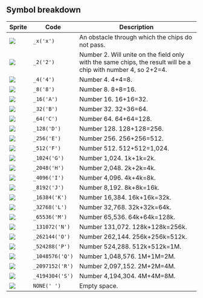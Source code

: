 <meta charset="UTF-8">

## Symbol breakdown
| Sprite | Code | Description |
| -------- | -------- | -------- |
|<img src="/codenjoy-contest/resources/a2048/sprite/_x.png" style="height:auto;" /> | `_x('x')` | An obstacle through which the chips do not pass. | 
|<img src="/codenjoy-contest/resources/a2048/sprite/_2.png" style="height:auto;" /> | `_2('2')` | Number 2. Will unite on the field only with the same chips, the result will be a chip with number 4, so 2+2=4. | 
|<img src="/codenjoy-contest/resources/a2048/sprite/_4.png" style="height:auto;" /> | `_4('4')` | Number 4. 4+4=8. | 
|<img src="/codenjoy-contest/resources/a2048/sprite/_8.png" style="height:auto;" /> | `_8('8')` | Number 8. 8+8=16. | 
|<img src="/codenjoy-contest/resources/a2048/sprite/_16.png" style="height:auto;" /> | `_16('A')` | Number 16. 16+16=32. | 
|<img src="/codenjoy-contest/resources/a2048/sprite/_32.png" style="height:auto;" /> | `_32('B')` | Number 32. 32+36=64. | 
|<img src="/codenjoy-contest/resources/a2048/sprite/_64.png" style="height:auto;" /> | `_64('C')` | Number 64. 64+64=128. | 
|<img src="/codenjoy-contest/resources/a2048/sprite/_128.png" style="height:auto;" /> | `_128('D')` | Number 128. 128+128=256. | 
|<img src="/codenjoy-contest/resources/a2048/sprite/_256.png" style="height:auto;" /> | `_256('E')` | Number 256. 256+256=512. | 
|<img src="/codenjoy-contest/resources/a2048/sprite/_512.png" style="height:auto;" /> | `_512('F')` | Number 512. 512+512=1,024. | 
|<img src="/codenjoy-contest/resources/a2048/sprite/_1024.png" style="height:auto;" /> | `_1024('G')` | Number 1,024. 1k+1k=2k. | 
|<img src="/codenjoy-contest/resources/a2048/sprite/_2048.png" style="height:auto;" /> | `_2048('H')` | Number 2,048. 2k+2k=4k. | 
|<img src="/codenjoy-contest/resources/a2048/sprite/_4096.png" style="height:auto;" /> | `_4096('I')` | Number 4,096. 4k+4k=8k. | 
|<img src="/codenjoy-contest/resources/a2048/sprite/_8192.png" style="height:auto;" /> | `_8192('J')` | Number 8,192. 8k+8k=16k. | 
|<img src="/codenjoy-contest/resources/a2048/sprite/_16384.png" style="height:auto;" /> | `_16384('K')` | Number 16,384. 16k+16k=32k. | 
|<img src="/codenjoy-contest/resources/a2048/sprite/_32768.png" style="height:auto;" /> | `_32768('L')` | Number 32,768. 32k+32k=64k. | 
|<img src="/codenjoy-contest/resources/a2048/sprite/_65536.png" style="height:auto;" /> | `_65536('M')` | Number 65,536. 64k+64k=128k. | 
|<img src="/codenjoy-contest/resources/a2048/sprite/_131072.png" style="height:auto;" /> | `_131072('N')` | Number 131,072. 128k+128k=256k. | 
|<img src="/codenjoy-contest/resources/a2048/sprite/_262144.png" style="height:auto;" /> | `_262144('O')` | Number 262,144. 256k+256k=512k. | 
|<img src="/codenjoy-contest/resources/a2048/sprite/_524288.png" style="height:auto;" /> | `_524288('P')` | Number 524,288. 512k+512k=1M. | 
|<img src="/codenjoy-contest/resources/a2048/sprite/_1048576.png" style="height:auto;" /> | `_1048576('Q')` | Number 1,048,576. 1M+1M=2M. | 
|<img src="/codenjoy-contest/resources/a2048/sprite/_2097152.png" style="height:auto;" /> | `_2097152('R')` | Number 2,097,152. 2M+2M=4M. | 
|<img src="/codenjoy-contest/resources/a2048/sprite/_4194304.png" style="height:auto;" /> | `_4194304('S')` | Number 4,194,304. 4M+4M=8M. | 
|<img src="/codenjoy-contest/resources/a2048/sprite/none.png" style="height:auto;" /> | `NONE(' ')` | Empty space. | 
